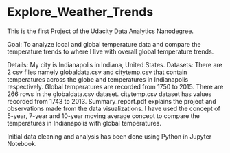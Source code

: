 # Explore_Weather_Trends
This is the first Project of the Udacity Data Analytics Nanodegree. 

Goal: To analyze local and global temperature data and compare the temperature trends to where I live with overall global temperature trends.

Details:
My city is Indianapolis in Indiana, United States. 
Datasets: 
There are 2 csv files namely globaldata.csv and citytemp.csv that contain temperatures across the globe and temperatures in Indianapolis respectively. 
Global temperatures are recorded from 1750 to 2015. There are 266 rows in the globaldata.csv dataset. 
citytemp.csv dataset has values recorded from 1743 to 2013.
Summary_report.pdf explains the project and observations made from the data visualizations. I have used the concept of 5-year, 7-year and 10-year moving average concept to compare the temperatures in Indianapolis with global temperatures.  

Initial data cleaning and analysis has been done using Python in Jupyter Notebook.




